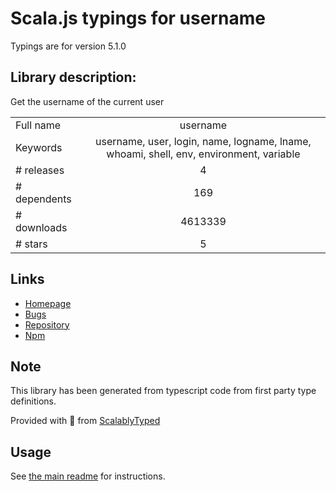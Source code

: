 
# Scala.js typings for username

Typings are for version 5.1.0

## Library description:
Get the username of the current user

|                    |                 |
| ------------------ | :-------------: |
| Full name          | username |
| Keywords           | username, user, login, name, logname, lname, whoami, shell, env, environment, variable |
| # releases         | 4 |
| # dependents       | 169 |
| # downloads        | 4613339 |
| # stars            | 5 |

## Links
- [Homepage](https://github.com/sindresorhus/username#readme)
- [Bugs](https://github.com/sindresorhus/username/issues)
- [Repository](https://github.com/sindresorhus/username)
- [Npm](https://www.npmjs.com/package/username)
    


## Note
This library has been generated from typescript code from first party type definitions.

Provided with :purple_heart: from [ScalablyTyped](https://github.com/oyvindberg/ScalablyTyped)

## Usage
See [the main readme](../../readme.md) for instructions.



